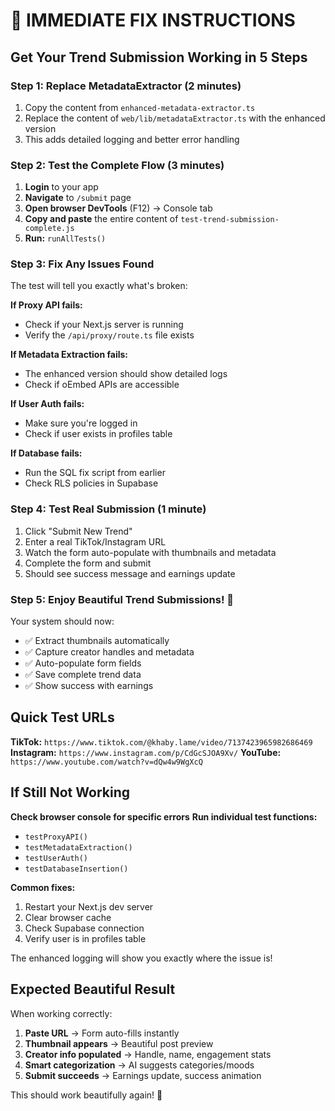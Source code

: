 # 🚀 IMMEDIATE FIX INSTRUCTIONS

## Get Your Trend Submission Working in 5 Steps

### Step 1: Replace MetadataExtractor (2 minutes)
1. Copy the content from `enhanced-metadata-extractor.ts`
2. Replace the content of `web/lib/metadataExtractor.ts` with the enhanced version
3. This adds detailed logging and better error handling

### Step 2: Test the Complete Flow (3 minutes)
1. **Login** to your app
2. **Navigate** to `/submit` page  
3. **Open browser DevTools** (F12) → Console tab
4. **Copy and paste** the entire content of `test-trend-submission-complete.js`
5. **Run:** `runAllTests()`

### Step 3: Fix Any Issues Found
The test will tell you exactly what's broken:

**If Proxy API fails:**
- Check if your Next.js server is running
- Verify the `/api/proxy/route.ts` file exists

**If Metadata Extraction fails:**
- The enhanced version should show detailed logs
- Check if oEmbed APIs are accessible

**If User Auth fails:**
- Make sure you're logged in
- Check if user exists in profiles table

**If Database fails:**
- Run the SQL fix script from earlier
- Check RLS policies in Supabase

### Step 4: Test Real Submission (1 minute)
1. Click "Submit New Trend" 
2. Enter a real TikTok/Instagram URL
3. Watch the form auto-populate with thumbnails and metadata
4. Complete the form and submit
5. Should see success message and earnings update

### Step 5: Enjoy Beautiful Trend Submissions! 🎉
Your system should now:
- ✅ Extract thumbnails automatically
- ✅ Capture creator handles and metadata
- ✅ Auto-populate form fields
- ✅ Save complete trend data
- ✅ Show success with earnings

## Quick Test URLs

**TikTok:** `https://www.tiktok.com/@khaby.lame/video/7137423965982686469`
**Instagram:** `https://www.instagram.com/p/CdGcSJOA9Xv/`
**YouTube:** `https://www.youtube.com/watch?v=dQw4w9WgXcQ`

## If Still Not Working

**Check browser console for specific errors**
**Run individual test functions:**
- `testProxyAPI()`
- `testMetadataExtraction()`
- `testUserAuth()`
- `testDatabaseInsertion()`

**Common fixes:**
1. Restart your Next.js dev server
2. Clear browser cache
3. Check Supabase connection
4. Verify user is in profiles table

The enhanced logging will show you exactly where the issue is!

## Expected Beautiful Result

When working correctly:
1. **Paste URL** → Form auto-fills instantly
2. **Thumbnail appears** → Beautiful post preview
3. **Creator info populated** → Handle, name, engagement stats
4. **Smart categorization** → AI suggests categories/moods
5. **Submit succeeds** → Earnings update, success animation

This should work beautifully again! 🌟
